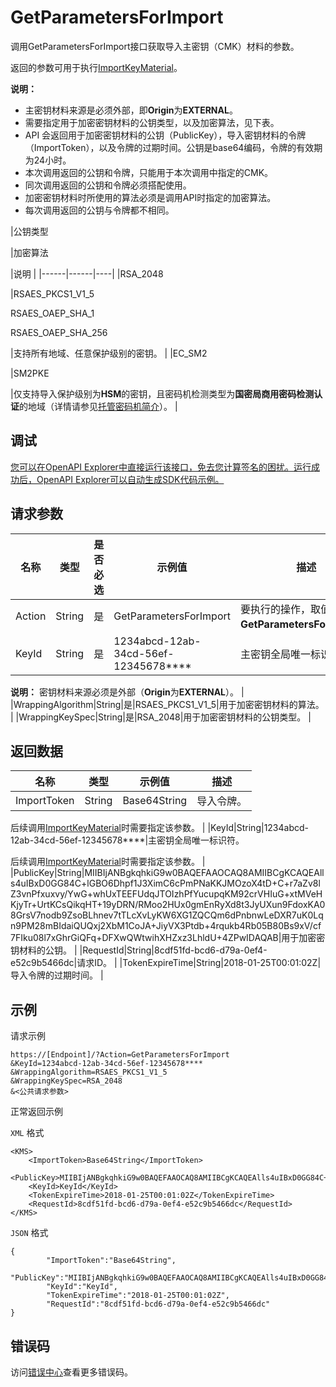 # GetParametersForImport

调用GetParametersForImport接口获取导入主密钥（CMK）材料的参数。

返回的参数可用于执行[ImportKeyMaterial](~~68621~~)。

**说明：**

-   主密钥材料来源是必须外部，即**Origin**为**EXTERNAL**。
-   需要指定用于加密密钥材料的公钥类型，以及加密算法，见下表。
-   API 会返回用于加密密钥材料的公钥（PublicKey），导入密钥材料的令牌（ImportToken），以及令牌的过期时间。公钥是base64编码，令牌的有效期为24小时。
-   本次调用返回的公钥和令牌，只能用于本次调用中指定的CMK。
-   同次调用返回的公钥和令牌必须搭配使用。
-   加密密钥材料时所使用的算法必须是调用API时指定的加密算法。
-   每次调用返回的公钥与令牌都不相同。

|公钥类型

|加密算法

|说明 |
|------|------|----|
|RSA\_2048

|RSAES\_PKCS1\_V1\_5

 RSAES\_OAEP\_SHA\_1

 RSAES\_OAEP\_SHA\_256

|支持所有地域、任意保护级别的密钥。 |
|EC\_SM2

|SM2PKE

|仅支持导入保护级别为**HSM**的密钥，且密码机检测类型为**国密局商用密码检测认证**的地域（详情请参见[托管密码机简介](~~125803~~)）。 |

## 调试

[您可以在OpenAPI Explorer中直接运行该接口，免去您计算签名的困扰。运行成功后，OpenAPI Explorer可以自动生成SDK代码示例。](https://api.aliyun.com/#product=Kms&api=GetParametersForImport&type=RPC&version=2016-01-20)

## 请求参数

|名称|类型|是否必选|示例值|描述|
|--|--|----|---|--|
|Action|String|是|GetParametersForImport|要执行的操作，取值：**GetParametersForImport**。 |
|KeyId|String|是|1234abcd-12ab-34cd-56ef-12345678\*\*\*\*|主密钥全局唯一标识符。

 **说明：** 密钥材料来源必须是外部（**Origin**为**EXTERNAL**）。 |
|WrappingAlgorithm|String|是|RSAES\_PKCS1\_V1\_5|用于加密密钥材料的算法。 |
|WrappingKeySpec|String|是|RSA\_2048|用于加密密钥材料的公钥类型。 |

## 返回数据

|名称|类型|示例值|描述|
|--|--|---|--|
|ImportToken|String|Base64String|导入令牌。

 后续调用[ImportKeyMaterial](~~68622~~)时需要指定该参数。 |
|KeyId|String|1234abcd-12ab-34cd-56ef-12345678\*\*\*\*|主密钥全局唯一标识符。

 后续调用[ImportKeyMaterial](~~68622~~)时需要指定该参数。 |
|PublicKey|String|MIIBIjANBgkqhkiG9w0BAQEFAAOCAQ8AMIIBCgKCAQEAlls4uIBxD0GG84C+lGBO6Dhpf1J3XimC6cPmPNaKKJMOzoX4tD+C+r7aZv8lZ3vnPfxuxvy/YwG+whUxTEEFUdqJTOIzhPfYucupqKM92crVHIuG+xtMVeHKjyTr+UrtKCsQikqHT+19yDRN/RMoo2HUx0gmEnRyXd8t3JyUXun9FdoxKA08GrsV7nodb9ZsoBLhnev7tTLcXvLyKW6XG1ZQCQm6dPnbnwLeDXR7uK0Lqn9PM28mBIdaiQUQxj2XbM1CoJA+JiyVX3Ptdb+4rqukb4Rb05B80Bs9xV/cf7FIku08l7xGhrGiQFq+DFXwQWtwihXHZxz3LhldU+4ZPwIDAQAB|用于加密密钥材料的公钥。 |
|RequestId|String|8cdf51fd-bcd6-d79a-0ef4-e52c9b5466dc|请求ID。 |
|TokenExpireTime|String|2018-01-25T00:01:02Z|导入令牌的过期时间。 |

## 示例

请求示例

```
https://[Endpoint]/?Action=GetParametersForImport
&KeyId=1234abcd-12ab-34cd-56ef-12345678****
&WrappingAlgorithm=RSAES_PKCS1_V1_5
&WrappingKeySpec=RSA_2048
&<公共请求参数>
```

正常返回示例

`XML` 格式

```
<KMS>
    <ImportToken>Base64String</ImportToken>
    <PublicKey>MIIBIjANBgkqhkiG9w0BAQEFAAOCAQ8AMIIBCgKCAQEAlls4uIBxD0GG84C+lGBO6Dhpf1J3XimC6cPmPNaKKJMOzoX4tD+C+r7aZv8lZ3vnPfxuxvy/YwG+whUxTEEFUdqJTOIzhPfYucupqKM92crVHIuG+xtMVeHKjyTr+UrtKCsQikqHT+19yDRN/RMoo2HUx0gmEnRyXd8t3JyUXun9FdoxKA08GrsV7nodb9ZsoBLhnev7tTLcXvLyKW6XG1ZQCQm6dPnbnwLeDXR7uK0Lqn9PM28mBIdaiQUQxj2XbM1CoJA+JiyVX3Ptdb+4rqukb4Rb05B80Bs9xV/cf7FIku08l7xGhrGiQFq+DFXwQWtwihXHZxz3LhldU+4ZPwIDAQAB</PublicKey>
    <KeyId>KeyId</KeyId>
    <TokenExpireTime>2018-01-25T00:01:02Z</TokenExpireTime>
    <RequestId>8cdf51fd-bcd6-d79a-0ef4-e52c9b5466dc</RequestId>
</KMS>
```

`JSON` 格式

```
{
        "ImportToken":"Base64String",
        "PublicKey":"MIIBIjANBgkqhkiG9w0BAQEFAAOCAQ8AMIIBCgKCAQEAlls4uIBxD0GG84C+lGBO6Dhpf1J3XimC6cPmPNaKKJMOzoX4tD+C+r7aZv8lZ3vnPfxuxvy/YwG+whUxTEEFUdqJTOIzhPfYucupqKM92crVHIuG+xtMVeHKjyTr+UrtKCsQikqHT+19yDRN/RMoo2HUx0gmEnRyXd8t3JyUXun9FdoxKA08GrsV7nodb9ZsoBLhnev7tTLcXvLyKW6XG1ZQCQm6dPnbnwLeDXR7uK0Lqn9PM28mBIdaiQUQxj2XbM1CoJA+JiyVX3Ptdb+4rqukb4Rb05B80Bs9xV/cf7FIku08l7xGhrGiQFq+DFXwQWtwihXHZxz3LhldU+4ZPwIDAQAB",
        "KeyId":"KeyId",
        "TokenExpireTime":"2018-01-25T00:01:02Z",
        "RequestId":"8cdf51fd-bcd6-d79a-0ef4-e52c9b5466dc"
}
```

## 错误码

访问[错误中心](https://error-center.alibabacloud.com/status/product/Kms)查看更多错误码。


